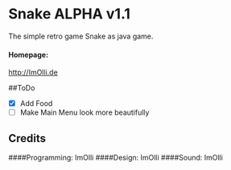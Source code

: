 # Snake ALPHA v1.1
The simple retro game Snake as java game.
#### Homepage:
http://ImOlli.de

##ToDo
- [x] Add Food
- [ ] Make Main Menu look more beautifully

## Credits
####Programming:
ImOlli
####Design:
ImOlli
####Sound:
ImOlli
